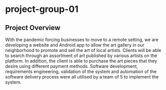 # project-group-01
## Project Overview
With the pandemic forcing businesses to move to a remote setting, we are developing a website and Android app to allow the art gallery in our neighborhood to promote and sell the art of local artists. Clients will be able to search through an assortment of art published by various artists on the platform. In addition, the client is able to purchase the art pieces that they desire using different payment methods. Software development, requirements engineering, validation of the system and automation of the software delivery process were all utilised by a team of 5 to implement the system.

